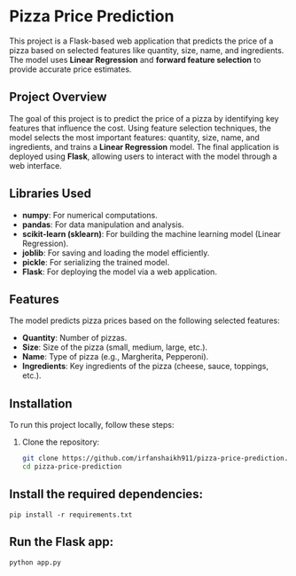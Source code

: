 # Pizza Price Prediction

This project is a Flask-based web application that predicts the price of a pizza based on selected features like quantity, size, name, and ingredients. The model uses **Linear Regression** and **forward feature selection** to provide accurate price estimates.

## Project Overview

The goal of this project is to predict the price of a pizza by identifying key features that influence the cost. Using feature selection techniques, the model selects the most important features: quantity, size, name, and ingredients, and trains a **Linear Regression** model. The final application is deployed using **Flask**, allowing users to interact with the model through a web interface.

## Libraries Used

- **numpy**: For numerical computations.
- **pandas**: For data manipulation and analysis.
- **scikit-learn (sklearn)**: For building the machine learning model (Linear Regression).
- **joblib**: For saving and loading the model efficiently.
- **pickle**: For serializing the trained model.
- **Flask**: For deploying the model via a web application.

## Features

The model predicts pizza prices based on the following selected features:
- **Quantity**: Number of pizzas.
- **Size**: Size of the pizza (small, medium, large, etc.).
- **Name**: Type of pizza (e.g., Margherita, Pepperoni).
- **Ingredients**: Key ingredients of the pizza (cheese, sauce, toppings, etc.).

## Installation

To run this project locally, follow these steps:

1. Clone the repository:
   ```bash
   git clone https://github.com/irfanshaikh911/pizza-price-prediction.git
   cd pizza-price-prediction

## Install the required dependencies:
    pip install -r requirements.txt

## Run the Flask app:
    python app.py
